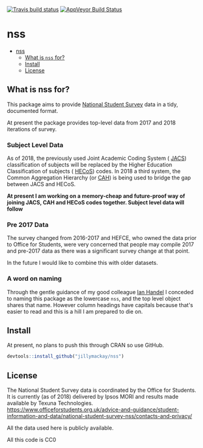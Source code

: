 [![Travis build status](https://travis-ci.org/jillymackay/nss.svg?branch=master)](https://travis-ci.org/jillymackay/nss)
[![AppVeyor Build Status](https://ci.appveyor.com/api/projects/status/github/jillymackay/nss?branch=master&svg=true)](https://ci.appveyor.com/project/jillymackay/nss)


# nss
- [nss](#nss)
    + [What is `nss` for?](#what-is-nss-for)
    + [Install](#install)
    + [License](#license)



## What is nss for?
This package aims to provide [National Student Survey](https://www.officeforstudents.org.uk/advice-and-guidance/student-information-and-data/national-student-survey-nss/) data in a tidy, documented format. 

At present the package provides top-level data from 2017 and 2018 iterations of survey.


### Subject Level Data
As of 2018, the previously used Joint Academic Coding System ( [JACS](https://www.hesa.ac.uk/support/documentation/jacs)) classification of subjects will be replaced by the Higher Education Classification of subjects ( [HECoS](https://www.hesa.ac.uk/innovation/hecos)) codes. In 2018 a third system, the Common Aggregation Hierarchy (or [CAH](https://www.hesa.ac.uk/innovation/hecos)) is being used to bridge the gap between JACS and HECoS. 

**At present I am working on a memory-cheap and future-proof way of joining JACS, CAH and HECoS codes together. Subject level data will follow**


### Pre 2017 Data

The survey changed from 2016-2017 and HEFCE, who owned the data prior to Office for Students, were very concerned that people may compile 2017 and pre-2017 data as there was a significant survey change at that point. 

In the future I would like to combine this with older datasets. 


### A word on naming
Through the gentle guidance of my good colleague [Ian Handel](https://github.com/ianhandel) I conceded to naming this package as the lowercase `nss`, and the top level object shares that name. However column headings have capitals because that's easier to read and this is a hill I am prepared to die on. 



## Install
At present, no plans to push this through CRAN so use GitHub.


``` r
devtools::install_github("jillymackay/nss")
```





License
-------

The National Student Survey data is coordinated by the Office for Students. It is currently (as of 2018) delivered by Ipsos MORI and results made available by Texuna Technologies.
https://www.officeforstudents.org.uk/advice-and-guidance/student-information-and-data/national-student-survey-nss/contacts-and-privacy/

All the data used here is publicly available. 

All this code is CC0

